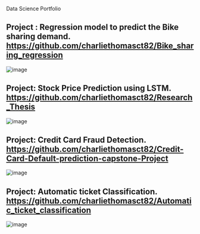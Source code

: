 Data Science Portfolio
## Project  : Regression model to predict the Bike sharing demand. https://github.com/charliethomasct82/Bike_sharing_regression        
![image](https://github.com/charliethomasct82/Charlie-Portfolio/assets/93368865/29e55dfc-4e9f-4cbb-ab3f-1a604e5bf689)                 

## Project: Stock Price Prediction using LSTM. https://github.com/charliethomasct82/Research_Thesis
![image](https://github.com/charliethomasct82/Charlie-Portfolio/assets/93368865/45cca87e-628f-4ee4-b02d-64664ddeba1f)

## Project: Credit Card Fraud Detection. https://github.com/charliethomasct82/Credit-Card-Default-prediction-capstone-Project
![image](https://github.com/charliethomasct82/Charlie-Portfolio/assets/93368865/b748c152-48f1-4062-a6ea-1db8edff350c)

## Project: Automatic ticket Classification. https://github.com/charliethomasct82/Automatic_ticket_classification
![image](https://github.com/charliethomasct82/Charlie-Portfolio/assets/93368865/252096da-5bab-42af-b22e-63242a40a2ff)

